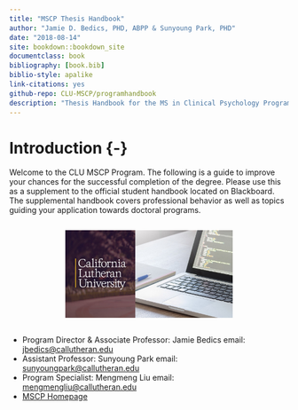 ```yaml
--- 
title: "MSCP Thesis Handbook"
author: "Jamie D. Bedics, PHD, ABPP & Sunyoung Park, PHD"
date: "2018-08-14"
site: bookdown::bookdown_site
documentclass: book
bibliography: [book.bib]
biblio-style: apalike
link-citations: yes
github-repo: CLU-MSCP/programhandbook
description: "Thesis Handbook for the MS in Clinical Psychology Program at CLU"
---
```


# Introduction {-}

Welcome to the CLU MSCP Program.  The following is a guide to improve your chances for the successful completion of the degree.  Please use this as a supplement to the official student handbook located on Blackboard.  The supplemental handbook covers professional behavior as well as topics guiding your application towards doctoral programs. 


<h5 align="center"><img src="https://raw.githubusercontent.com/CLU-MSCP/programhandbook/master/images/cover.jpg" alt="DC" align="center" style="width: 60%; height: 30%; margin:8px"></h5> 


* Program Director & Associate Professor: Jamie Bedics email: <jbedics@callutheran.edu>
* Assistant Professor: Sunyoung Park email: <sunyoungpark@callutheran.edu>
* Program Specialist: Mengmeng Liu email: <mengmengliu@callutheran.edu>
* [MSCP Homepage](https://www.callutheran.edu/academics/graduate/ms-clinical-psychology/)
